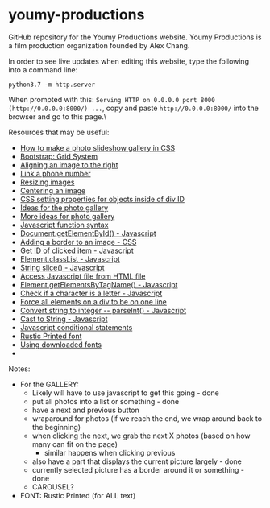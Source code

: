# youmy-productions
GitHub repository for the Youmy Productions website. Youmy Productions is a film production organization founded by Alex Chang.

In order to see live updates when editing this website, type the following into a command line:
```
python3.7 -m http.server 
``` 
When prompted with this: `Serving HTTP on 0.0.0.0 port 8000 (http://0.0.0.0:8000/) ...`, copy and paste `http://0.0.0.0:8000/` into the browser and go to this page.\

Resources that may be useful: 
 * [How to make a photo slideshow gallery in CSS](https://www.w3schools.com/howto/howto_js_slideshow_gallery.asp)
 * [Bootstrap: Grid System](https://getbootstrap.com/docs/4.0/layout/grid/)
 * [Aligning an image to the right](https://www.delftstack.com/howto/css/css-align-image-right/#:~:text=Select%20the%20img%20tag%20in,the%20right%20of%20the%20webpage.)
 * [Link a phone number](https://www.gaintap.com/archives/clickable-website-phone-number-and-call-tracking-guide/)
 * [Resizing images](https://imagekit.io/blog/how-to-resize-image-in-html/#:~:text=If%20your%20image%20doesn't,in%20px%20i.e.%20CSS%20pixels.)
 * [Centering an image](https://www.w3schools.com/howto/howto_css_image_center.asp)
 * [CSS setting properties for objects inside of div ID](https://stackoverflow.com/questions/24386201/set-image-properties-based-on-id-in-css-file)
 * [Ideas for the photo gallery](http://www.cssplay.co.uk/menu/gallery3l.html)
 * [More ideas for photo gallery](https://www.sliderrevolution.com/resources/css-gallery/)
 * [Javascript function syntax](https://www.w3schools.com/js/js_functions.asp)
 * [Document.getElementById() - Javascript](https://developer.mozilla.org/en-US/docs/Web/API/Document/getElementById)
 * [Adding a border to an image - CSS](https://www.w3schools.com/howto/howto_css_border_image.asp)
 * [Get ID of clicked item - Javascript](https://stackoverflow.com/questions/4825295/onclick-to-get-the-id-of-the-clicked-button)
 * [Element.classList - Javascript](https://developer.mozilla.org/en-US/docs/Web/API/Element/classList)
 * [String slice() - Javascript](https://www.w3schools.com/jsref/jsref_slice_string.asp)
 * [Access Javascript file from HTML file](https://stackoverflow.com/questions/70040795/why-cant-i-access-javascript-function-from-html-file)
 * [Element.getElementsByTagName() - Javascript](https://developer.mozilla.org/en-US/docs/Web/API/Element/getElementsByTagName)
 * [Check if a character is a letter - Javascript](https://www.coderrocketfuel.com/article/how-to-check-if-a-character-is-a-letter-using-javascript)
 * [Force all elements on a div to be on one line](https://www.designcise.com/web/tutorial/how-to-force-html-elements-to-stay-on-the-same-line#:~:text=To%20get%20all%20elements%20to,set%20on%20all%20child%20elements.)
 * [Convert string to integer -- parseInt() - Javascript](https://www.tutorialspoint.com/how-to-convert-a-string-into-integer-in-javascript#:~:text=To%20convert%20a%20string%20to,be%20returned%20as%20the%20output.)
 * [Cast to String - Javascript](https://www.w3schools.com/jsref/jsref_string.asp)
 * [Javascript conditional statements](https://www.w3schools.com/js/js_if_else.asp)
 * [Rustic Printed font](https://ifonts.xyz/downfile/0337d7e7841584aeb04f0315d74a5c0d.271867)
 * [Using downloaded fonts](https://www.w3schools.com/css/css3_fonts.asp)
 * 

Notes:
 * For the GALLERY:
    * Likely will have to use javascript to get this going - done
    * put all photos into a list or something - done
    * have a next and previous button
    * wraparound for photos (if we reach the end, we wrap around back to the beginning)
    * when clicking the next, we grab the next X photos (based on how many
    can fit on the page)
      * similar happens when clicking previous
    * also have a part that displays the current picture largely - done
    * currently selected picture has a border around it or something - done
    * CAROUSEL? 
 * FONT: Rustic Printed (for ALL text)